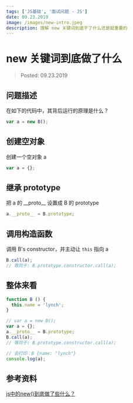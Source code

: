 ```yaml
---
tags: ['JS基础', '面试问题 - JS']
date: 09.23.2019
image: /images/new-intro.jpeg
description: 理解 new 关键词到底干了什么还是挺重要的
---
```


# new 关键词到底做了什么

> Posted: 09.23.2019

<Tag />

## 问题描述

在如下的代码中，其背后运行的原理是什么？

```javascript
var a = new B();
```

## 创建空对象

创建一个空对象 a

```javascript
var a = {};
```

## 继承 prototype

把 a 的 \_\_proto\_\_ 设置成 B 的 prototype

```javascript
a.__proto__ = B.prototype;
```

## 调用构造函数

调用 B's constructor，并主动让 `this` 指向 a

```javascript
B.call(a);
// 等同于: B.prototype.constructor.call(a);
```

## 整体来看

```javascript
function B () {
  this.name = 'lynch';
}

// var a = new B();
var a = {};
a.__proto__ = B.prototype;
B.call(a); 
// 等同于: B.prototype.constructor.call(a);

// 会打印：B {name: "lynch"}
console.log(a);
```

## 参考资料

[js中的new()到底做了些什么？](https://www.cnblogs.com/faith3/p/6209741.html)

<Chirpy />